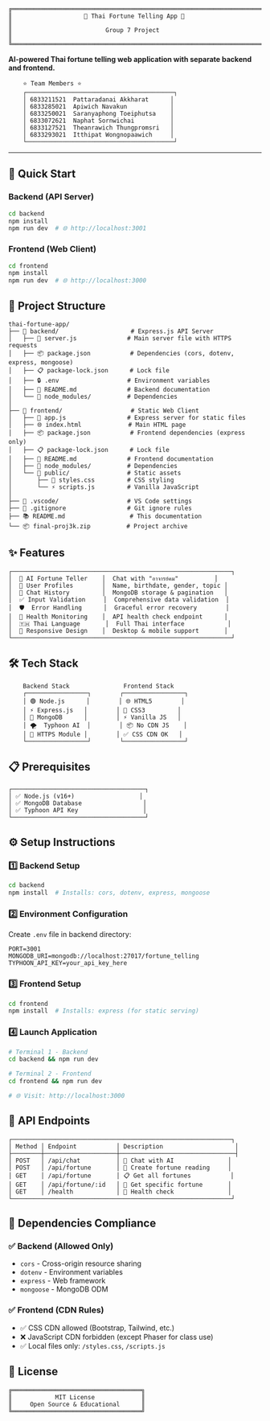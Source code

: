 ```
╔══════════════════════════════════════════════════════════════════════════════╗
║                    🔮 Thai Fortune Telling App 🔮                           ║
║                          Group 7 Project                                    ║
╚══════════════════════════════════════════════════════════════════════════════╝
```

**AI-powered Thai fortune telling web application with separate backend and frontend.**

```
    ⭐ Team Members ⭐
    ┌─────────────────────────────────────────┐
    │ 6833211521  Pattaradanai Akkharat      │
    │ 6833285021  Apiwich Navakun            │
    │ 6833250021  Saranyaphong Toeiphutsa    │
    │ 6833072621  Naphat Sornwichai          │
    │ 6833127521  Theanrawich Thungpromsri   │
    │ 6833293021  Itthipat Wongnopaawich     │
    └─────────────────────────────────────────┘
```

---

## 🚀 Quick Start

### Backend (API Server)
```bash
cd backend
npm install
npm run dev  # 🌐 http://localhost:3001
```

### Frontend (Web Client)  
```bash
cd frontend
npm install
npm run dev  # 🌐 http://localhost:3000
```

## 📁 Project Structure

```
thai-fortune-app/
├── 📂 backend/                    # Express.js API Server
│   ├── 🚀 server.js              # Main server file with HTTPS requests
│   ├── 📦 package.json           # Dependencies (cors, dotenv, express, mongoose)
│   ├── 📋 package-lock.json      # Lock file
│   ├── 🔒 .env                   # Environment variables
│   ├── 📖 README.md              # Backend documentation
│   └── 📁 node_modules/          # Dependencies
│
├── 📂 frontend/                   # Static Web Client
│   ├── 🎯 app.js                 # Express server for static files
│   ├── 🌐 index.html             # Main HTML page
│   ├── 📦 package.json           # Frontend dependencies (express only)
│   ├── 📋 package-lock.json      # Lock file
│   ├── 📖 README.md              # Frontend documentation
│   ├── 📁 node_modules/          # Dependencies
│   └── 📁 public/                # Static assets
│       ├── 🎨 styles.css         # CSS styling
│       └── ⚡ scripts.js         # Vanilla JavaScript
│
├── 🔧 .vscode/                   # VS Code settings
├── 🚫 .gitignore                 # Git ignore rules
├── 📚 README.md                  # This documentation
└── 📦 final-proj3k.zip          # Project archive
```

## ✨ Features

```
┌─────────────────────────────────────────────────────────────┐
│  🤖 AI Fortune Teller    │  Chat with "อาจารย์คม"          │
│  👤 User Profiles        │  Name, birthdate, gender, topic │
│  💾 Chat History         │  MongoDB storage & pagination   │
│  ✅ Input Validation     │  Comprehensive data validation  │
│  🛡️  Error Handling      │  Graceful error recovery        │
│  🏥 Health Monitoring    │  API health check endpoint      │
│  🇹🇭 Thai Language       │  Full Thai interface            │
│  📱 Responsive Design    │  Desktop & mobile support       │
└─────────────────────────────────────────────────────────────┘
```

## 🛠️ Tech Stack

```
    Backend Stack               Frontend Stack
    ┌─────────────────┐        ┌─────────────────┐
    │ 🟢 Node.js      │        │ 🌐 HTML5        │
    │ ⚡ Express.js   │        │ 🎨 CSS3         │
    │ 🍃 MongoDB      │        │ ⚡ Vanilla JS   │
    │ 🌪️  Typhoon AI  │        │ 📦 No CDN JS    │
    │ 🔗 HTTPS Module │        │ ✅ CSS CDN OK   │
    └─────────────────┘        └─────────────────┘
```

## 📋 Prerequisites

```
┌─────────────────────────────────────┐
│ ✅ Node.js (v16+)                  │
│ ✅ MongoDB Database                 │
│ ✅ Typhoon API Key                  │
└─────────────────────────────────────┘
```

## ⚙️ Setup Instructions

### 1️⃣ Backend Setup
```bash
cd backend
npm install  # Installs: cors, dotenv, express, mongoose
```

### 2️⃣ Environment Configuration
Create `.env` file in backend directory:
```env
PORT=3001
MONGODB_URI=mongodb://localhost:27017/fortune_telling
TYPHOON_API_KEY=your_api_key_here
```

### 3️⃣ Frontend Setup
```bash
cd frontend
npm install  # Installs: express (for static serving)
```

### 4️⃣ Launch Application
```bash
# Terminal 1 - Backend
cd backend && npm run dev

# Terminal 2 - Frontend  
cd frontend && npm run dev

# 🌐 Visit: http://localhost:3000
```

## 🔌 API Endpoints

```
┌─────────────────────────────────────────────────────────────┐
│ Method │ Endpoint           │ Description                    │
├────────┼────────────────────┼────────────────────────────────┤
│ POST   │ /api/chat          │ 💬 Chat with AI               │
│ POST   │ /api/fortune       │ 🔮 Create fortune reading     │
│ GET    │ /api/fortune       │ 📋 Get all fortunes           │
│ GET    │ /api/fortune/:id   │ 🎯 Get specific fortune       │
│ GET    │ /health            │ 🏥 Health check               │
└─────────────────────────────────────────────────────────────┘
```

## 📝 Dependencies Compliance

### ✅ Backend (Allowed Only)
- `cors` - Cross-origin resource sharing
- `dotenv` - Environment variables
- `express` - Web framework  
- `mongoose` - MongoDB ODM

### ✅ Frontend (CDN Rules)
- ✅ CSS CDN allowed (Bootstrap, Tailwind, etc.)
- ❌ JavaScript CDN forbidden (except Phaser for class use)
- ✅ Local files only: `/styles.css`, `/scripts.js`

## 📄 License

```
╔════════════════════════════════════╗
║            MIT License             ║
║     Open Source & Educational      ║
╚════════════════════════════════════╝
```